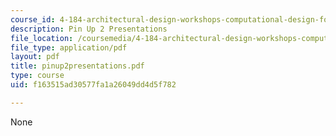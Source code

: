 ```yaml
---
course_id: 4-184-architectural-design-workshops-computational-design-for-housing-spring-2002
description: Pin Up 2 Presentations
file_location: /coursemedia/4-184-architectural-design-workshops-computational-design-for-housing-spring-2002/f163515ad30577fa1a26049dd4d5f782_pinup2presentations.pdf
file_type: application/pdf
layout: pdf
title: pinup2presentations.pdf
type: course
uid: f163515ad30577fa1a26049dd4d5f782

---
```

None